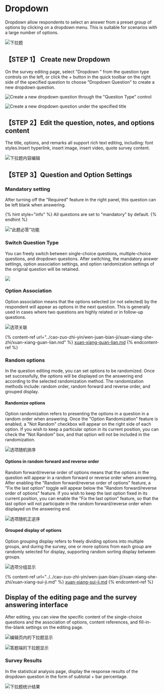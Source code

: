 # Dropdown

Dropdown allow respondents to select an answer from a preset group of options by clicking on a dropdown menu. This is suitable for scenarios with a large number of options.

![下拉题](<../../.gitbook/assets/image (647).png>)

## 【STEP 1】 Create new Dropdown&#x20;

On the survey editing page, select "Dropdown " from the question type controls on the left, or click the + button in the quick toolbar on the right side of the specified question to choose "Dropdown Question" to create a new dropdown question.

![Create a new dropdown question through the "Question Type" control](../../.gitbook/assets/Snipaste_2023-10-10_09-38-52.png)

![Create a new dropdown question under the specified title](../../.gitbook/assets/Snipaste_2023-10-10_09-39-56.png)

## 【STEP 2】Edit the question, notes, and options content

The title, options, and remarks all support rich text editing, including: font styles.Insert hyperlink, insert image, insert video, quote survey content.

![下拉题内容编辑](../../.gitbook/assets/Snipaste_2023-10-10_09-50-46.png)

## 【STEP 3】Question and Option Settings

### Mandatory setting

After turning off the "Required" feature in the right panel, this question can be left blank when answering.

{% hint style="info" %}
All questions are set to "mandatory" by default.
{% endhint %}

![“此题必答”功能](../../.gitbook/assets/Snipaste_2023-10-10_09-51-24.png)

### Switch Question Type

You can freely switch between single-choice questions, multiple-choice questions, and dropdown questions. After switching, the mandatory answer settings, option association settings, and option randomization settings of the original question will be retained.

![](../../.gitbook/assets/Snipaste_2023-10-10_09-52-33.png)

### Option Association

Option association means that the options selected (or not selected) by the respondent will appear as options in the next question. This is generally used in cases where two questions are highly related or in follow-up questions.

![选项关联](../../.gitbook/assets/Snipaste_2023-10-10_09-55-57.png)

{% content-ref url="../cao-zuo-zhi-yin/wen-juan-bian-ji/xuan-xiang-she-zhi/xuan-xiang-guan-lian.md" %}
[xuan-xiang-guan-lian.md](../cao-zuo-zhi-yin/wen-juan-bian-ji/xuan-xiang-she-zhi/xuan-xiang-guan-lian.md)
{% endcontent-ref %}

### Random options

In the question editing mode, you can set options to be randomized. Once set successfully, the options will be displayed on the answering end according to the selected randomization method. The randomization methods include: random order, random forward and reverse order, and grouped display.

#### Randomize options

Option randomization refers to presenting the options in a question in a random order when answering. Once the "Option Randomization" feature is enabled, a "Not Random" checkbox will appear on the right side of each option. If you wish to keep a particular option in its current position, you can check the "Not Random" box, and that option will not be included in the randomization.

![选项随机排序](../../.gitbook/assets/Snipaste_2023-10-10_09-57-13.png)

#### Options in random forward and reverse order

Random forward/reverse order of options means that the options in the question will appear in a random forward or reverse order when answering. After enabling the "Random forward/reverse order of options" feature, a "Fix the last option" toggle will appear below the "Random forward/reverse order of options" feature. If you wish to keep the last option fixed in its current position, you can enable the "Fix the last option" feature, so that the last option will not participate in the random forward/reverse order when displayed on the answering end.

![选项随机正逆序](../../.gitbook/assets/Snipaste_2023-10-10_09-57-45.png)

#### Grouped display of options

Option grouping display refers to freely dividing options into multiple groups, and during the survey, one or more options from each group are randomly selected for display, supporting random sorting display between groups.

![选项分组显示](../../.gitbook/assets/Snipaste_2023-10-10_09-58-17.png)

{% content-ref url="../../cao-zuo-zhi-yin/wen-juan-bian-ji/xuan-xiang-she-zhi/xuan-xiang-sui-ji.md" %}
[xuan-xiang-sui-ji.md](../../cao-zuo-zhi-yin/wen-juan-bian-ji/xuan-xiang-she-zhi/xuan-xiang-sui-ji.md)
{% endcontent-ref %}

## Display of the editing page and the survey answering interface

After editing, you can view the specific content of the single-choice questions and the association of options, content references, and fill-in-the-blank settings on the editing page.

![编辑页内的下拉题显示](<../../.gitbook/assets/image (98).png>)

![答题端的下拉题显示](<../../.gitbook/assets/image (789).png>)

### Survey Results

In the statistical analysis page, display the response results of the dropdown question in the form of subtotal + bar percentage.

![下拉题统计结果](../../.gitbook/assets/Snipaste_2023-10-10_10-01-15.png)

